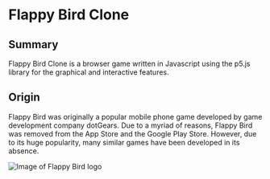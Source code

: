 # Flappy Bird Clone

## Summary
Flappy Bird Clone is a browser game written in Javascript using the p5.js library for the graphical and interactive features.

## Origin
Flappy Bird was originally a popular mobile phone game developed by game development company dotGears. Due to a myriad of reasons, Flappy Bird was removed from the App Store and the Google Play Store. However, due to its huge popularity, many similar games have been developed in its absence. 

![Image of Flappy Bird logo](https://www.google.com/url?sa=i&url=https%3A%2F%2Fwww.wallpaperflare.com%2Fflappy-bird-logo-game-popular-news-nguyen-dong-vector-illustration-wallpaper-qjuk&psig=AOvVaw2XU_UN1hnF04T2LBDKuEBJ&ust=1588149661483000&source=images&cd=vfe&ved=0CAIQjRxqFwoTCKDRtdbciukCFQAAAAAdAAAAABAJ)

